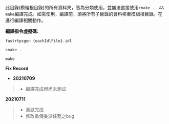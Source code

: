 此目錄(模組根目錄)的所有資料夾，皆為分類使用，並無法直接使用`cmake .  && make`編譯完成。如需使用，編譯前，須將所有子目錄的資料移至模組根目錄。在進行編譯相關動作。

**編譯指令虛擬碼:**
```
fastrtpsgen {eachIdlFile}.idl

cmake .

make
```

**Fix Record**

- **20210709**
>- 編譯完成但尚未測試

**20210711**
>- 測試完成
>- 修改重傳委派任務之bug